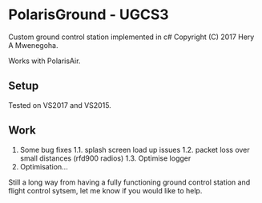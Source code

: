 # PolarisGround - UGCS3
Custom ground control station implemented in c#
Copyright (C) 2017 Hery A Mwenegoha.

Works with PolarisAir.

## Setup
Tested on VS2017 and VS2015.

## Work
1. Some bug fixes 
  1.1. splash screen load up issues
  1.2. packet loss over small distances (rfd900 radios)
  1.3. Optimise logger
2. Optimisation...

Still a long way from having a fully functioning ground control station and flight control sytsem, let me know if you would like to help.
